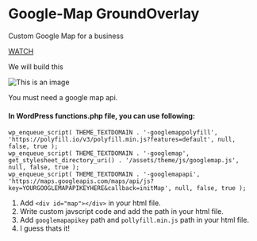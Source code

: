 # Google-Map GroundOverlay
Custom Google Map for a business

[WATCH](https://www.awesomescreenshot.com/video/6744897?key=4a6ccb3089afc5ab720dd38fcb9dc8c1)


We will build this

![This is an image](https://woocommerce-427276-1719000.cloudwaysapps.com/wp-content/uploads/2022/01/googlemap.png)

You must need a google map api.

#### In WordPress functions.php file, you can use following:
```
wp_enqueue_script( THEME_TEXTDOMAIN . '-googlemappolyfill', 'https://polyfill.io/v3/polyfill.min.js?features=default', null, false, true );
wp_enqueue_script( THEME_TEXTDOMAIN . '-googlemap', get_stylesheet_directory_uri() . '/assets/theme/js/googlemap.js', null, false, true );
wp_enqueue_script( THEME_TEXTDOMAIN . '-googlemapapi', 'https://maps.googleapis.com/maps/api/js?key=YOURGOOGLEMAPAPIKEYHERE&callback=initMap', null, false, true );
```

1. Add `<div id="map"></div>` in your html file.
2. Write custom javscript code and add the path in your html file. 
3. Add `googlemapapikey` path and `pollyfill.min.js` path in your html file.
4. I guess thats it! 
